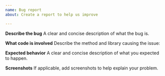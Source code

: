```yaml
---
name: Bug report
about: Create a report to help us improve

---
```


**Describe the bug**
A clear and concise description of what the bug is.

**What code is involved**
Describe the method and library causing the issue:

**Expected behavior**
A clear and concise description of what you expected to happen.

**Screenshots**
If applicable, add screenshots to help explain your problem.
